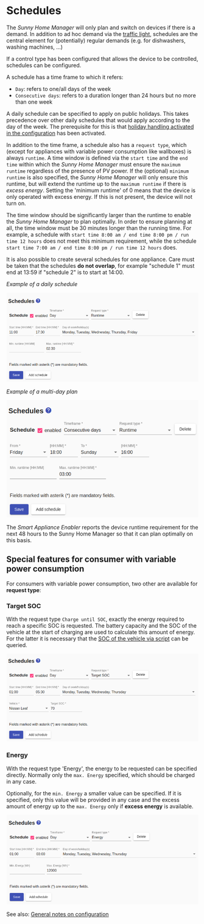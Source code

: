 # Schedules
The *Sunny Home Manager* will only plan and switch on devices if there is a demand. In addition to ad hoc demand via the [traffic light](Status_EN.md), schedules are the central element for (potentially) regular demands (e.g. for dishwashers, washing machines, ...)

If a control type has been configured that allows the device to be controlled, schedules can be configured.

A schedule has a time frame to which it refers:
- `Day`: refers to one/all days of the week
- `Consecutive days`: refers to a duration longer than 24 hours but no more than one week

A daily schedule can be specified to apply on public holidays.
This takes precedence over other daily schedules that would apply according to the day of the week. The prerequisite for this is that [holiday handling activated in the configuration](Settings_EN.md#user-content-holidays) has been activated.

In addition to the time frame, a schedule also has a `request type`, which (except for appliances with variable power consumption like wallboxes) is always `runtime`. A time window is defined via the `start time` and the `end time` within which the *Sunny Home Manager* must ensure the `maximum runtime` regardless of the presence of PV power. If the (optional) `minimum runtime` is also specified, the *Sunny Home Manager* will only ensure this runtime, but will extend the runtime up to the `maximum runtime` if there is *excess energy*. Setting the 'minimum runtime' of 0 means that the device is only operated with excess energy. If this is not present, the device will not turn on.

The time window should be significantly larger than the runtime to enable the *Sunny Home Manager* to plan optimally. In order to ensure planning at all, the time window must be 30 minutes longer than the running time. For example, a schedule with `start time 8:00 am / end time 8:00 pm / run time 12 hours` does not meet this minimum requirement, while the schedule `start time 7:00 am / end time 8:00 pm / run time 12 hours` does.

It is also possible to create several schedules for one appliance. Care must be taken that the schedules **do not overlap**, for example "schedule 1" must end at 13:59 if "schedule 2" is to start at 14:00.

_Example of a daily schedule_

![Schaltzeiten Tagesplan](../pics/fe/ScheduleDayRuntime_EN.png)

_Example of a multi-day plan_

![Schaltzeiten Mehrtagesplan](../pics/fe/ScheduleConsecutiveDaysRuntime_EN.png)

The *Smart Appliance Enabler* reports the device runtime requirement for the next 48 hours to the Sunny Home Manager so that it can plan optimally on this basis.

## Special features  for consumer with variable power consumption
For consumers with variable power consumption, two other are available for **request type**:

### Target SOC
With the request type `Charge until SOC`, exactly the energy required to reach a specific SOC is requested. The battery capacity and the SOC of the vehicle at the start of charging are used to calculate this amount of energy. For the latter it is necessary that the [SOC of the vehicle via script](soc/SOC_EN.md) can be queried.

![Requirement type SOC](../pics/fe/ScheduleDaySoc_EN.png)

### Energy
With the request type 'Energy', the energy to be requested can be specified directly. Normally only the `max. Energy` specified, which should be charged in any case.

Optionally, for the `min. Energy` a smaller value can be specified. If it is specified, only this value will be provided in any case and the excess amount of energy up to the `max. Energy` only if **excess energy** is available.

![Energy requirement type](../pics/fe/ScheduleDayEnergy_EN.png)

See also: [General notes on configuration](Configuration_EN.md)
